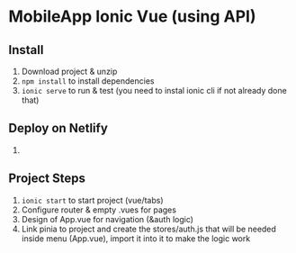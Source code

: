 # MobileApp Ionic Vue (using API)

## Install

1. Download project & unzip
2. `npm install` to install dependencies
3. `ionic serve` to run & test (you need to instal ionic cli if not already done that)

## Deploy on Netlify

1.

## Project Steps

1. `ionic start` to start project (vue/tabs)
2. Configure router & empty .vues for pages
3. Design of App.vue for navigation (&auth logic)
4. Link pinia to project and create the stores/auth.js that will be needed inside menu (App.vue), import it into it to make the logic work

